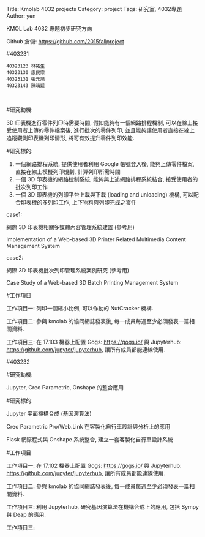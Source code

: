 Title: Kmolab 4032 projects
Category: project
Tags: 研究室, 4032專題
Author: yen

KMOL Lab 4032 專題初步研究方向

<!-- PELICAN_END_SUMMARY -->

Github 倉儲: <https://github.com/2015fallproject>

#403231

~~~
40323123 林祐生
40323130 康民宗
40323131 張元旭
40323143 陳靖廷
~~~
<br />

#研究動機:

3D 印表機進行零件列印時需要時間, 假如能夠有一個網路排程機制, 可以在線上接受使用者上傳的零件檔案後, 進行批次的零件列印, 並且能夠讓使用者直接在線上追蹤觀測印表機列印情形, 將可有效提升零件列印效能.

#研究標的:

<ol>
<li>一個網路排程系統, 提供使用者利用 Google 帳號登入後, 能夠上傳零件檔案, 直接在線上模擬列印規劃, 計算列印所需時間</li>
<li>一個 3D 印表機的網路控制系統, 能夠與上述網路排程系統結合, 接受使用者的批次列印工作</li>
<li>一個 3D 印表機的列印平台上載與下載 (loading and unloading) 機構, 可以配合印表機的多列印工作, 上下物料與列印完成之零件</li>
</ol>

case1:

網際 3D 印表機相關多媒體內容管理系統建置 (參考用)

Implementation of a Web-based 3D Printer Related Multimedia Content Management System

case2:

網際 3D 印表機批次列印管理系統案例研究 (參考用)

Case Study of a Web-based 3D Batch Printing Management System

#工作項目

工作項目一: 列印一個縮小比例, 可以作動的 NutCracker 機構.

工作項目二: 參與 kmolab 的協同網誌發表後, 每一成員每週至少必須發表一篇相關資料.

工作項目三: 在 17.103 機器上配置 Gogs: <https://gogs.io/> 與 Jupyterhub: <https://github.com/jupyter/jupyterhub>, 讓所有成員都能連線使用.

#403232

#研究動機:

Jupyter, Creo Parametric, Onshape 的整合應用

#研究標的:

Jupyter 平面機構合成 (基因演算法)

Creo Parametric Pro/Web.Link 在客製化自行車設計與分析上的應用

Flask 網際程式與 Onshape 系統整合, 建立一套客製化自行車設計系統

#工作項目

工作項目一: 在 17.102 機器上配置 Gogs: <https://gogs.io/> 與 Jupyterhub: <https://github.com/jupyter/jupyterhub>, 讓所有成員都能連線使用.

工作項目二: 參與 kmolab 的協同網誌發表後, 每一成員每週至少必須發表一篇相關資料.

工作項目三: 利用 Jupyterhub, 研究基因演算法在機構合成上的應用, 包括 Sympy 與 Deap 的應用.

工作項目三: 